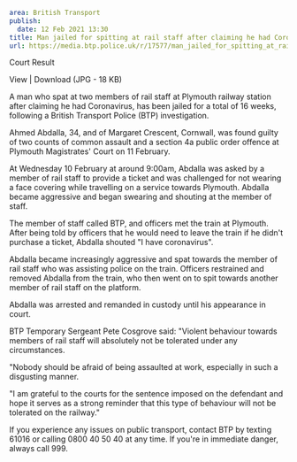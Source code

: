 ```yaml
area: British Transport
publish:
  date: 12 Feb 2021 13:30
title: Man jailed for spitting at rail staff after claiming he had Coronavirus - Plymouth
url: https://media.btp.police.uk/r/17577/man_jailed_for_spitting_at_rail_staff_after_claim
```

Court Result

View | Download (JPG - 18 KB)

A man who spat at two members of rail staff at Plymouth railway station after claiming he had Coronavirus, has been jailed for a total of 16 weeks, following a British Transport Police (BTP) investigation.

Ahmed Abdalla, 34, and of Margaret Crescent, Cornwall, was found guilty of two counts of common assault and a section 4a public order offence at Plymouth Magistrates' Court on 11 February.

At Wednesday 10 February at around 9:00am, Abdalla was asked by a member of rail staff to provide a ticket and was challenged for not wearing a face covering while travelling on a service towards Plymouth. Abdalla became aggressive and began swearing and shouting at the member of staff.

The member of staff called BTP, and officers met the train at Plymouth. After being told by officers that he would need to leave the train if he didn't purchase a ticket, Abdalla shouted "I have coronavirus".

Abdalla became increasingly aggressive and spat towards the member of rail staff who was assisting police on the train. Officers restrained and removed Abdalla from the train, who then went on to spit towards another member of rail staff on the platform.

Abdalla was arrested and remanded in custody until his appearance in court.

BTP Temporary Sergeant Pete Cosgrove said: "Violent behaviour towards members of rail staff will absolutely not be tolerated under any circumstances.

"Nobody should be afraid of being assaulted at work, especially in such a disgusting manner.

"I am grateful to the courts for the sentence imposed on the defendant and hope it serves as a strong reminder that this type of behaviour will not be tolerated on the railway."

If you experience any issues on public transport, contact BTP by texting 61016 or calling 0800 40 50 40 at any time. If you're in immediate danger, always call 999.
